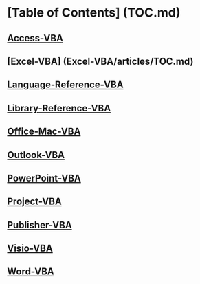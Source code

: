 # [Table of Contents] (TOC.md)
## [Access-VBA](Access-VBA/articles/TOC.md)
## [Excel-VBA] (Excel-VBA/articles/TOC.md)
## [Language-Reference-VBA](Language-Reference-VBA/articles/TOC.md)
## [Library-Reference-VBA](Library-Reference-VBA/articles/TOC.md)
## [Office-Mac-VBA](Office-Mac-VBA/articles/TOC.md)
## [Outlook-VBA](Outlook-VBA/articles/TOC.md)
## [PowerPoint-VBA](PowerPoint-VBA/articles/TOC.md)
## [Project-VBA](Project-VBA/articles/TOC.md)
## [Publisher-VBA](Publisher-VBA/articles/TOC.md)
## [Visio-VBA](Visio-VBA/articles/TOC.md)
## [Word-VBA](Word-VBA/articles/TOC.md)